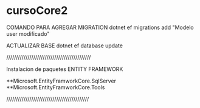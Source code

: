 # cursoCore2

COMANDO PARA AGREGAR MIGRATION
dotnet ef migrations add "Modelo user modificado"

ACTUALIZAR BASE
dotnet ef database update




////////////////////////////////////////////

Instalacion de paquetes ENTITY FRAMEWORK

**Microsoft.EntityFramworkCore.SqlServer
**Microsoft.EntityFramworkCore.Tools

///////////////////////////////////////////
